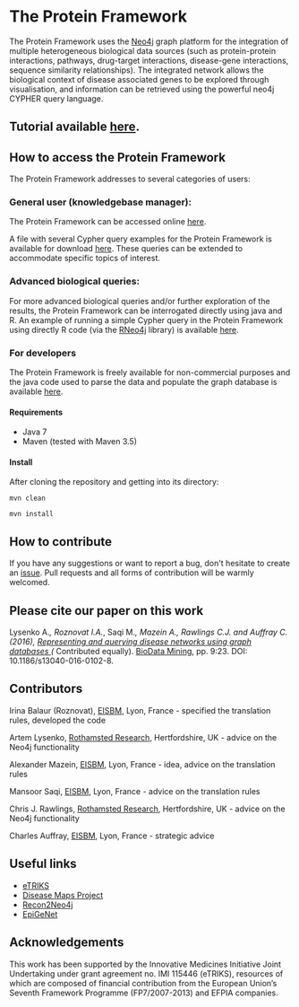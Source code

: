 # The Protein Framework

The Protein Framework uses the [Neo4j](https://neo4j.com/) graph platform for the integration of multiple heterogeneous biological data sources (such as protein-protein interactions, pathways, drug-target interactions, disease-gene interactions, sequence similarity relationships). The integrated network allows the biological context of disease associated genes to be explored through visualisation, and information can be retrieved using the powerful neo4j CYPHER query language.

## Tutorial available [here](https://www.youtube.com/embed/jld7QZ6qfXE).

## How to access the Protein Framework

The Protein Framework addresses to several categories of users:

### General user (knowledgebase manager):

The Protein Framework can be accessed online <a href="https://diseaseknowledgebase.etriks.org/protein/browser/"> here</a>.

A file with several Cypher query examples for the Protein Framework is available for download <a href="https://github.com/ibalaur/ProteinFramework/tree/master/sample%20queries">here</a>. These queries can be extended to accommodate specific topics of interest.

### Advanced biological queries:
	
For more advanced biological queries and/or further exploration of the results, the Protein Framework can be interrogated directly using java and R. An example of running a simple Cypher query in the Protein Framework using directly R code (via the <a href="https://cran.r-project.org/web/packages/RNeo4j/index.html">RNeo4j</a> library) is available <a href="https://github.com/ibalaur/ProteinFramework/tree/master/scripts">here</a>. <br>

### For developers

The Protein Framework is freely available for non-commercial purposes and the java code used to parse the data and populate the graph database is available <a href="https://github.com/ibalaur/ProteinFramework">here</a>.
	
#### Requirements

 - Java 7 
 - Maven (tested with Maven 3.5)

#### Install

After cloning the repository and getting into its directory:

`mvn clean`

`mvn install`

## How to contribute

If you have any suggestions or want to report a bug, don't hesitate to create an [issue](https://github.com/ibalaur/ProteinFramework/issues). Pull requests and all forms of contribution will be warmly welcomed.

## Please cite our paper on this work

Lysenko A.*, Roznovat I.A.*, Saqi M.*, Mazein A., Rawlings C.J. and Auffray C. (2016), <a href="http://biodatamining.biomedcentral.com/articles/10.1186/s13040-016-0102-8">Representing and querying disease networks using graph databases </a> (* Contributed equally). <a href="http://biodatamining.biomedcentral.com/about">BioData Mining</a>, pp. 9:23. DOI: 10.1186/s13040-016-0102-8.

## Contributors

Irina Balaur (Roznovat), [EISBM](http://www.eisbm.org/), Lyon, France - specified the translation rules, developed the code

Artem Lysenko, [Rothamsted Research](https://www.rothamsted.ac.uk/), Hertfordshire, UK - advice on the Neo4j functionality

Alexander Mazein, [EISBM](http://www.eisbm.org/), Lyon, France - idea, advice on the translation rules

Mansoor Saqi, [EISBM](http://www.eisbm.org/), Lyon, France - advice on the translation rules

Chris J. Rawlings, [Rothamsted Research](https://www.rothamsted.ac.uk/), Hertfordshire, UK - advice on the Neo4j functionality

Charles Auffray, [EISBM](http://www.eisbm.org/), Lyon, France - strategic advice  

## Useful links

 - [eTRIKS](https://www.etriks.org/) 
 - [Disease Maps Project](http://disease-maps.org/) 
 - [Recon2Neo4j](https://github.com/ibalaur/Recon2Neo4j)
 - [EpiGeNet](https://github.com/ibalaur/EpiGeNet)

## Acknowledgements
This work has been supported by the Innovative Medicines Initiative Joint Undertaking under grant agreement no. IMI 115446 (eTRIKS), resources of which are composed of financial contribution from the European Union’s Seventh Framework Programme (FP7/2007-2013) and EFPIA companies.


